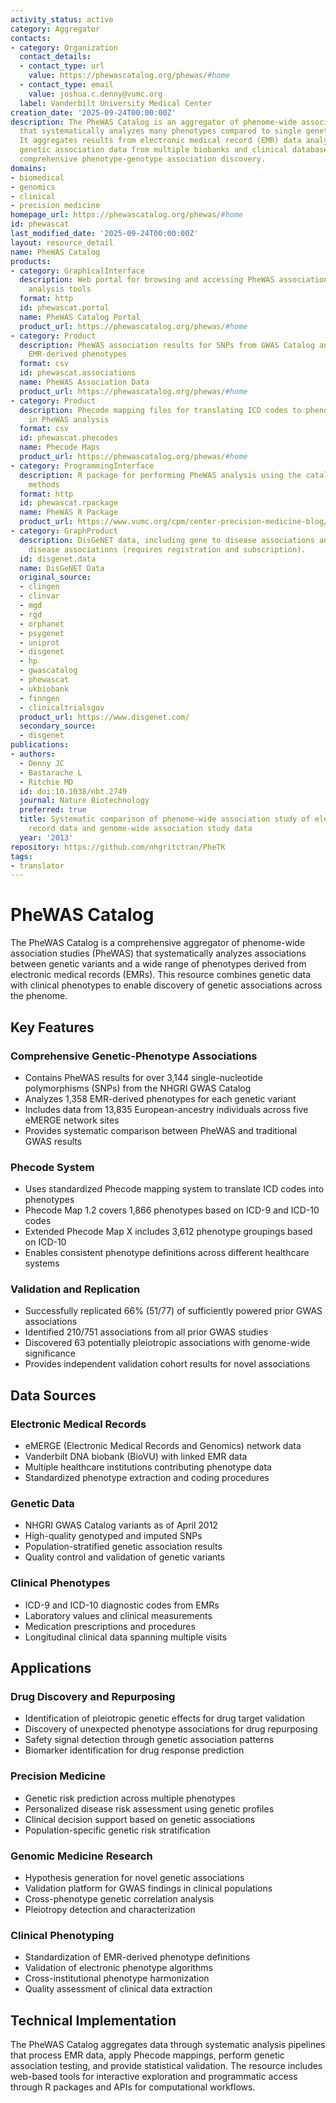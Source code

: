 ```yaml
---
activity_status: active
category: Aggregator
contacts:
- category: Organization
  contact_details:
  - contact_type: url
    value: https://phewascatalog.org/phewas/#home
  - contact_type: email
    value: joshua.c.denny@vumc.org
  label: Vanderbilt University Medical Center
creation_date: '2025-09-24T00:00:00Z'
description: The PheWAS Catalog is an aggregator of phenome-wide association studies
  that systematically analyzes many phenotypes compared to single genetic variants.
  It aggregates results from electronic medical record (EMR) data analysis, combining
  genetic association data from multiple biobanks and clinical databases to enable
  comprehensive phenotype-genotype association discovery.
domains:
- biomedical
- genomics
- clinical
- precision medicine
homepage_url: https://phewascatalog.org/phewas/#home
id: phewascat
last_modified_date: '2025-09-24T00:00:00Z'
layout: resource_detail
name: PheWAS Catalog
products:
- category: GraphicalInterface
  description: Web portal for browsing and accessing PheWAS association results and
    analysis tools
  format: http
  id: phewascat.portal
  name: PheWAS Catalog Portal
  product_url: https://phewascatalog.org/phewas/#home
- category: Product
  description: PheWAS association results for SNPs from GWAS Catalog analyzed against
    EMR-derived phenotypes
  format: csv
  id: phewascat.associations
  name: PheWAS Association Data
  product_url: https://phewascatalog.org/phewas/#home
- category: Product
  description: Phecode mapping files for translating ICD codes to phenotypes used
    in PheWAS analysis
  format: csv
  id: phewascat.phecodes
  name: Phecode Maps
  product_url: https://phewascatalog.org/phewas/#home
- category: ProgrammingInterface
  description: R package for performing PheWAS analysis using the catalog data and
    methods
  format: http
  id: phewascat.rpackage
  name: PheWAS R Package
  product_url: https://www.vumc.org/cpm/center-precision-medicine-blog/phewas-r-package
- category: GraphProduct
  description: DisGeNET data, including gene to disease associations and variant to
    disease associations (requires registration and subscription).
  id: disgenet.data
  name: DisGeNET Data
  original_source:
  - clingen
  - clinvar
  - mgd
  - rgd
  - orphanet
  - psygenet
  - uniprot
  - disgenet
  - hp
  - gwascatalog
  - phewascat
  - ukbiobank
  - finngen
  - clinicaltrialsgov
  product_url: https://www.disgenet.com/
  secondary_source:
  - disgenet
publications:
- authors:
  - Denny JC
  - Bastarache L
  - Ritchie MD
  id: doi:10.1038/nbt.2749
  journal: Nature Biotechnology
  preferred: true
  title: Systematic comparison of phenome-wide association study of electronic medical
    record data and genome-wide association study data
  year: '2013'
repository: https://github.com/nhgritctran/PheTK
tags:
- translator
---
```

# PheWAS Catalog

The PheWAS Catalog is a comprehensive aggregator of phenome-wide association studies (PheWAS) that systematically analyzes associations between genetic variants and a wide range of phenotypes derived from electronic medical records (EMRs). This resource combines genetic data with clinical phenotypes to enable discovery of genetic associations across the phenome.

## Key Features

### Comprehensive Genetic-Phenotype Associations
- Contains PheWAS results for over 3,144 single-nucleotide polymorphisms (SNPs) from the NHGRI GWAS Catalog
- Analyzes 1,358 EMR-derived phenotypes for each genetic variant
- Includes data from 13,835 European-ancestry individuals across five eMERGE network sites
- Provides systematic comparison between PheWAS and traditional GWAS results

### Phecode System
- Uses standardized Phecode mapping system to translate ICD codes into phenotypes
- Phecode Map 1.2 covers 1,866 phenotypes based on ICD-9 and ICD-10 codes
- Extended Phecode Map X includes 3,612 phenotype groupings based on ICD-10
- Enables consistent phenotype definitions across different healthcare systems

### Validation and Replication
- Successfully replicated 66% (51/77) of sufficiently powered prior GWAS associations
- Identified 210/751 associations from all prior GWAS studies
- Discovered 63 potentially pleiotropic associations with genome-wide significance
- Provides independent validation cohort results for novel associations

## Data Sources

### Electronic Medical Records
- eMERGE (Electronic Medical Records and Genomics) network data
- Vanderbilt DNA biobank (BioVU) with linked EMR data
- Multiple healthcare institutions contributing phenotype data
- Standardized phenotype extraction and coding procedures

### Genetic Data
- NHGRI GWAS Catalog variants as of April 2012
- High-quality genotyped and imputed SNPs
- Population-stratified genetic association results
- Quality control and validation of genetic variants

### Clinical Phenotypes
- ICD-9 and ICD-10 diagnostic codes from EMRs
- Laboratory values and clinical measurements
- Medication prescriptions and procedures
- Longitudinal clinical data spanning multiple visits

## Applications

### Drug Discovery and Repurposing
- Identification of pleiotropic genetic effects for drug target validation
- Discovery of unexpected phenotype associations for drug repurposing
- Safety signal detection through genetic association patterns
- Biomarker identification for drug response prediction

### Precision Medicine
- Genetic risk prediction across multiple phenotypes
- Personalized disease risk assessment using genetic profiles
- Clinical decision support based on genetic associations
- Population-specific genetic risk stratification

### Genomic Medicine Research
- Hypothesis generation for novel genetic associations
- Validation platform for GWAS findings in clinical populations
- Cross-phenotype genetic correlation analysis
- Pleiotropy detection and characterization

### Clinical Phenotyping
- Standardization of EMR-derived phenotype definitions
- Validation of electronic phenotype algorithms
- Cross-institutional phenotype harmonization
- Quality assessment of clinical data extraction

## Technical Implementation
The PheWAS Catalog aggregates data through systematic analysis pipelines that process EMR data, apply Phecode mappings, perform genetic association testing, and provide statistical validation. The resource includes web-based tools for interactive exploration and programmatic access through R packages and APIs for computational workflows.